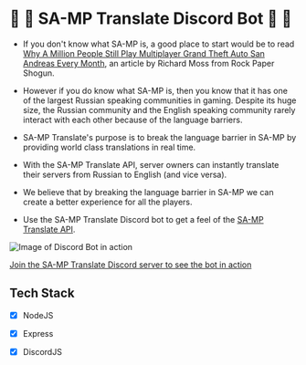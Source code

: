 # 🚀 🎉 SA-MP Translate Discord Bot 🚀 🎉

- If you don't know what SA-MP is, a good place to start would be to read [Why A Million People Still Play Multiplayer Grand Theft Auto San Andreas Every Month](https://www.rockpapershotgun.com/2016/09/15/why-a-million-people-still-play-multiplayer-grand-theft-auto-san-andreas-every-month/ "Article"), an article by Richard Moss from Rock Paper Shogun.

- However if you do know what SA-MP is, then you know that it has one of the largest Russian speaking communities in gaming. Despite its huge size, the Russian community and the English speaking community rarely interact with each other because of the language barriers.

- SA-MP Translate's purpose is to break the language barrier in SA-MP by providing world class translations in real time.
- With the SA-MP Translate API, server owners can instantly translate their servers from Russian to English (and vice versa).
- We believe that by breaking the language barrier in SA-MP we can create a better experience for all the players.

 
- Use the SA-MP Translate Discord bot to get a feel of the [SA-MP Translate API](https://www.sa-mp-translate.com).

![Image of Discord Bot in action](https://imgur.com/XGbfs8j.png)

[Join the SA-MP Translate Discord server to see the bot in action](discord.gg/a4p6kvvpdw)

## Tech Stack
- [x] NodeJS
- [x] Express
- [x] DiscordJS


